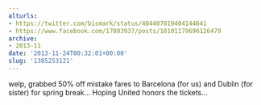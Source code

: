 ```yaml
---
alturls:
- https://twitter.com/bismark/status/404407019404144641
- https://www.facebook.com/17803937/posts/10101179696126479
archive:
- 2013-11
date: '2013-11-24T00:32:01+00:00'
slug: '1385253121'
---
```


welp, grabbed 50% off mistake fares to Barcelona (for us) and Dublin (for sister) for spring break... Hoping United honors the tickets...

